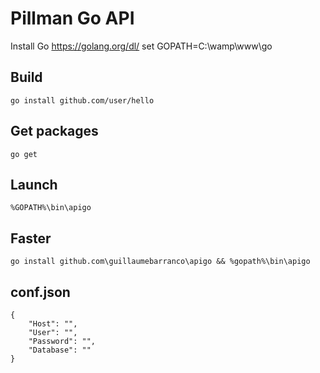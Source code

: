 # Pillman Go API

Install Go
https://golang.org/dl/
set GOPATH=C:\wamp\www\go

## Build
	go install github.com/user/hello

## Get packages
	go get

## Launch
	%GOPATH%\bin\apigo

## Faster
	go install github.com\guillaumebarranco\apigo && %gopath%\bin\apigo

## conf.json
	{
	    "Host": "",
	    "User": "",
		"Password": "",
		"Database": ""
	}
